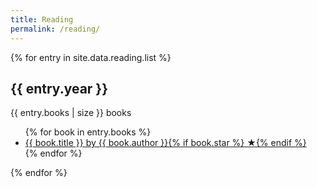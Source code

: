 ```yaml
---
title: Reading
permalink: /reading/
---
```


<div>
{% for entry in site.data.reading.list %}
    <div>
        <h2>{{ entry.year }}</h2>
        <p>{{ entry.books | size }} books</p>
        <ul>
            {% for book in entry.books %}
                <li>
                    <a href="{{ book.link }}" target="_blank" rel="nofollow noopener">
                        {{ book.title }} by {{ book.author }}{% if book.star %} ★{% endif %}
                    </a>
                </li>
            {% endfor %}
        </ul>
    </div>
{% endfor %}
</div>